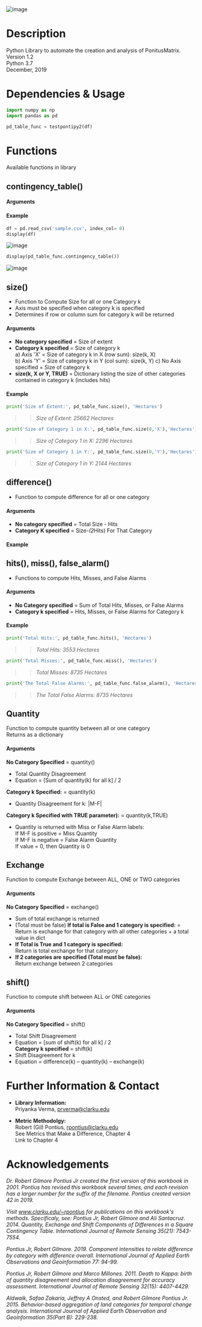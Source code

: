 ![image](images/logo.PNG "Logo")

# Description
Python Library to automate the creation and analysis of PonitusMatrix.  
Version 1.2  
Python 3.7  
December, 2019  

# Dependencies & Usage
```python
import numpy as np
import pandas as pd
```

```python
pd_table_func = testpontipy2(df)
```

# Functions
Available functions in library
## contingency_table()
#### Arguments
#### Example
```python
df = pd.read_csv('sample.csv', index_col= 0)
display(df)
```
![image](images/preCSV.PNG "Dataframe")


```python
display(pd_table_func.contingency_table())
```
![image](images/postCSV.PNG "Contingency Table")



## size() 
- Function to Compute Size for all or one Category k  
- Axis must be specified when category k is specified  
- Determines if row or column sum for category k will be returned  
#### Arguments
- **No category specified** = Size of extent  
- **Category k specified** = Size of category k  
a) Axis 'X' = Size of category k in X (row sum): size(k, X)  
b) Axis 'Y' = Size of category k in Y (col sum): size(k, Y)
c) No Axis specified = Size of category k  
- **size(k, X or Y, TRUE)** = Dictionary listing the size of other categories contained in category k (includes hits)  

#### Example
```python
print('Size of Extent:', pd_table_func.size(), 'Hectares') 
```
>> _Size of Extent: 25662 Hectares_  

```python
print('Size of Category 1 in X:', pd_table_func.size(0,'X'),'Hectares')  
```
>> _Size of Category 1 in X: 2296 Hectares_  

```python
print('Size of Category 1 in Y:', pd_table_func.size(0,'Y'),'Hectares')
```
>> _Size of Category 1 in Y: 2144 Hectares_  


## difference()  
- Function to compute difference for all or one category
#### Arguments
- **No category specified** = Total Size - Hits  
- **Category K specified** = Size-*(2*Hits) For That Category  
#### Example


## hits(), miss(), false_alarm()
- Functions to compute Hits, Misses, and False Alarms
#### Arguments
- **No Category specified** = Sum of Total Hits, Misses, or False Alarms  
- **Category k specified** = Hits, Misses, or False Alarms for Category k
#### Example
```python
print('Total Hits:', pd_table_func.hits(), 'Hectares')  
```
>> _Total Hits: 3553 Hectares_  

```python
print('Total Misses:', pd_table_func.miss(), 'Hectares')  
```
>> _Total Misses: 8735 Hectares_  

```python
print('The Total False Alarms:', pd_table_func.false_alarm(), 'Hectares')  
```
>> _The Total False Alarms: 8735 Hectares_  


## Quantity 
Function to compute quantity between all or one category  
Returns as a dictionary  

#### Arguments  
**No Category Specified** = quantity()
- Total Quantity Disagreement
- Equation = [Sum of quantity(k) for all k] / 2 

**Category k Specified:** = quantity(k)
- Quantity Disagreement for k: |M-F| 

**Category k Specified with TRUE parameter):** = quantity(k,TRUE)
- Quantity is returned with Miss or False Alarm labels:  
If M-F is positive = Miss Quantity  
If M-F is negative = False Alarm Quantity  
If value = 0, then Quantity is 0  


## Exchange    
Function to compute Exchange between ALL, ONE or TWO categories    
#### Arguments
**No Category Specified** = exchange()    
- Sum of total exchange is returned  
- (Total must be false)
**If total is False and 1 category is specified:** =  
Return is exchange for that category with all other categories + a total value in dict   
- **If Total is True and 1 category is specified:**   
Return is total exchange for that category  
- **If 2 categories are specified (Total must be false):**  
Return exchange between 2 categories  



## shift()  
Function to compute shift between ALL or ONE categories  
#### Arguments  
**No Category Specified** = shift()  
- Total Shift Disagreement  
- Equation = [sum of shift(k) for all k] / 2  
**Category k specified** = shift(k)  
- Shift Disagreement for k  
- Equation = difference(k) – quantity(k) – exchange(k)  









# Further Information & Contact
- **Library Information:**  
Priyanka Verma, prverma@clarku.edu    

- **Metric Methodolgy:**  
Robert (Gil) Pontius, rpontius@clarku.edu  
See Metrics that Make a Difference, Chapter 4  
Link to Chapter 4

# Acknowledgements

_Dr. Robert Gilmore Pontius Jr created the first version of this workbook in 2001. Pontius has revised this workbook several times, and each revision has a larger number for the suffix of the filename. Pontius created version 42 in 2019._  

_Visit www.clarku.edu/~rpontius for publications on this workbook's methods. Specificaly, see:
Pontius Jr, Robert Gilmore and Ali Santacruz. 2014. Quantity, Exchange and Shift Components of Differences in a Square Contingency Table. International Journal of Remote Sensing 35(21): 7543-7554._  

_Pontius Jr, Robert Gilmore. 2019. Component intensities to relate difference by category with difference overall. International Journal of Applied Earth Observations and Geoinformation 77: 94-99._  

_Pontius Jr, Robert Gilmore and Marco Millones. 2011. Death to Kappa: birth of quantity disagreement and allocation disagreement for accuracy assessment. International Journal of Remote Sensing 32(15): 4407-4429._  

_Aldwaik, Safaa Zakaria, Jeffrey A Onsted, and Robert Gilmore Pontius Jr. 2015. Behavior-based aggregation of land categories for temporal change analysis. International Journal of Applied Earth Observation and Geoinformation 35(Part B): 229-238._
